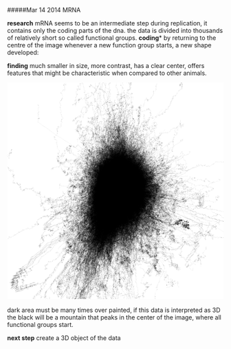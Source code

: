 #####Mar 14 2014 MRNA 


**research** mRNA seems to be an intermediate step during replication, it contains only the coding parts of the dna. the data is divided into thousands of relatively short so called functional groups.
**coding*** by returning to the centre of the image whenever a new function group starts, a new shape developed: 

**finding** much smaller in size, more contrast, has a clear center, offers features that might be characteristic when compared to other animals.

![early test mrna](../project_images/mrna1.png "early test mrna")

dark area must be many times over painted, if this data is interpreted as 3D the black will be a mountain that peaks in the center of the image, where all functional groups start.

**next step** create a 3D object of the data
